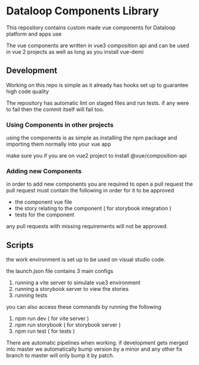 # Dataloop Components Library

This repository contains custom made vue components for Dataloop platform and apps use

The vue components are written in vue3 composition api and can be used in vue 2 projects as well as long as you install vue-demi

## Development

Working on this repo is simple as it already has hooks set up to guarantee high code quality

The repository has automatic lint on staged files and run tests. if any were to fail then the commit itself will fail too.

### Using Components in other projects
using the components is as simple as installing the npm package and importing them normally into your vue app

make sure you if you are on vue2 project to install @vue/composition-api

### Adding new Components
in order to add new components you are required to open a pull request
the pull request must contain the following in order for it to be approved

- the component vue file
- the story relating to the component ( for storybook integration )
- tests for the component

any pull requests with missing requirements will not be approved.

## Scripts
the work environment is set up to be used on visual studio code. 

the launch.json file contains 3 main configs

1. running a vite server to simulate vue3 environment
2. running a storybook server to view the stories
3. running tests

you can also access these commands by running the following 

1. npm run dev ( for vite server )
2. npm run storybook ( for storybook server )
3. npm run test ( for tests )

There are automatic pipelines when working. if development gets merged into master we automatically bump version by a minor and any other fix branch to master will only bump it by patch.
